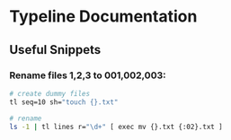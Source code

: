 # Typeline Documentation

## Useful Snippets

### Rename files 1,2,3 to 001,002,003:
```bash
# create dummy files
tl seq=10 sh="touch {}.txt"

# rename
ls -1 | tl lines r="\d+" [ exec mv {}.txt {:02}.txt ]
```
